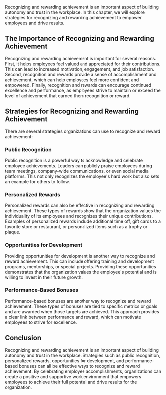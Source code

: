 
Recognizing and rewarding achievement is an important aspect of building autonomy and trust in the workplace. In this chapter, we will explore strategies for recognizing and rewarding achievement to empower employees and drive results.

The Importance of Recognizing and Rewarding Achievement
-------------------------------------------------------

Recognizing and rewarding achievement is important for several reasons. First, it helps employees feel valued and appreciated for their contributions. This can lead to increased motivation, engagement, and job satisfaction. Second, recognition and rewards provide a sense of accomplishment and achievement, which can help employees feel more confident and empowered. Finally, recognition and rewards can encourage continued excellence and performance, as employees strive to maintain or exceed the level of achievement that earned them recognition or reward.

Strategies for Recognizing and Rewarding Achievement
----------------------------------------------------

There are several strategies organizations can use to recognize and reward achievement:

### Public Recognition

Public recognition is a powerful way to acknowledge and celebrate employee achievements. Leaders can publicly praise employees during team meetings, company-wide communications, or even social media platforms. This not only recognizes the employee's hard work but also sets an example for others to follow.

### Personalized Rewards

Personalized rewards can also be effective in recognizing and rewarding achievement. These types of rewards show that the organization values the individuality of its employees and recognizes their unique contributions. Examples of personalized rewards include additional time off, gift cards to a favorite store or restaurant, or personalized items such as a trophy or plaque.

### Opportunities for Development

Providing opportunities for development is another way to recognize and reward achievement. This can include offering training and development programs, mentorships, or special projects. Providing these opportunities demonstrates that the organization values the employee's potential and is willing to invest in their future growth.

### Performance-Based Bonuses

Performance-based bonuses are another way to recognize and reward achievement. These types of bonuses are tied to specific metrics or goals and are awarded when those targets are achieved. This approach provides a clear link between performance and reward, which can motivate employees to strive for excellence.

Conclusion
----------

Recognizing and rewarding achievement is an important aspect of building autonomy and trust in the workplace. Strategies such as public recognition, personalized rewards, opportunities for development, and performance-based bonuses can all be effective ways to recognize and reward achievement. By celebrating employee accomplishments, organizations can create a positive and supportive work environment that empowers employees to achieve their full potential and drive results for the organization.
